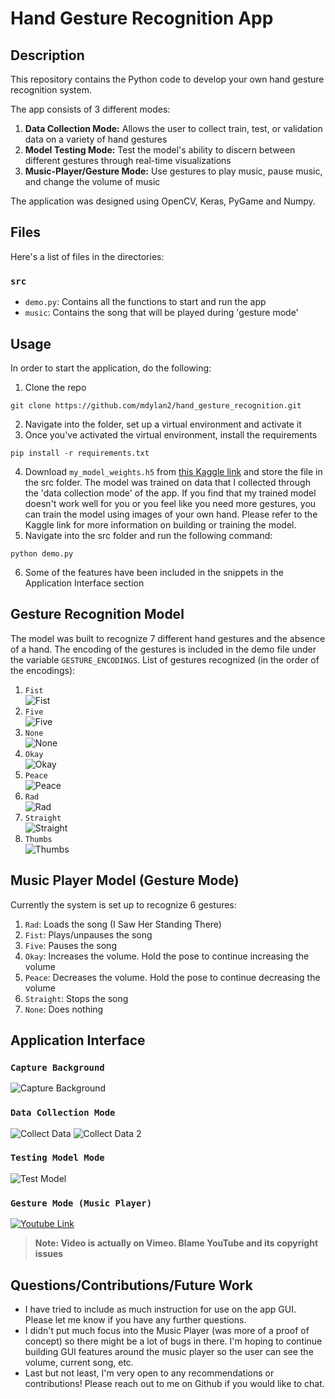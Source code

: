 # Hand Gesture Recognition App
## Description
This repository contains the Python code to develop your own hand gesture recognition system. 

The app consists of 3 different modes:
1. __**Data Collection Mode:**__ Allows the user to collect train, test, or validation data on a variety of hand gestures
2. __**Model Testing Mode:**__ Test the model's ability to discern between different gestures through real-time visualizations
3. __**Music-Player/Gesture Mode:**__ Use gestures to play music, pause music, and change the volume of music

The application was designed using OpenCV, Keras, PyGame and Numpy.

## Files
Here's a list of files in the directories:
### `src`
- `demo.py`: Contains all the functions to start and run the app
- `music`: Contains the song that will be played during 'gesture mode'

## Usage
In order to start the application, do the following:
1) Clone the repo
```
git clone https://github.com/mdylan2/hand_gesture_recognition.git
```
2) Navigate into the folder, set up a virtual environment and activate it
3) Once you've activated the virtual environment, install the requirements
```
pip install -r requirements.txt
```
4) Download `my_model_weights.h5` from [this Kaggle link](https://www.kaggle.com/dylanmendonca/training-hand-gesture-model) and store the file in the src folder. The model was trained on data 
that I collected through the 'data collection mode' of the app. If you find that my trained model doesn't work well for you or you feel like you need more gestures,
you can train the model using images of your own hand. Please refer to the Kaggle link for more information on building or training the model.
5) Navigate into the src folder and run the following command:
```
python demo.py
```
6) Some of the features have been included in the snippets in the Application Interface section

## Gesture Recognition Model
The model was built to recognize 7 different hand gestures and the absence of a hand. The encoding of the gestures is included in the demo file under the variable `GESTURE_ENCODINGS`. 
List of gestures recognized (in the order of the encodings):
1. `Fist`</br>
![Fist](imagesandgifs/fist.png)
2. `Five`</br>
![Five](imagesandgifs/five.png)
3. `None`</br>
![None](imagesandgifs/none.png)
4. `Okay`</br>
![Okay](imagesandgifs/okay.png)
5. `Peace`</br>
![Peace](imagesandgifs/peace.png)
6. `Rad`</br>
![Rad](imagesandgifs/rad.png)
7. `Straight`</br>
![Straight](imagesandgifs/straight.png)
8. `Thumbs`</br>
![Thumbs](imagesandgifs/thumbs.png)

## Music Player Model (Gesture Mode)
Currently the system is set up to recognize 6 gestures:
1. `Rad`: Loads the song (I Saw Her Standing There)
2. `Fist`: Plays/unpauses the song
3. `Five`: Pauses the song
4. `Okay`: Increases the volume. Hold the pose to continue increasing the volume
5. `Peace`: Decreases the volume. Hold the pose to continue decreasing the volume
6. `Straight`: Stops the song
7. `None`: Does nothing

## Application Interface
### `Capture Background`
![Capture Background](imagesandgifs/capturingback.gif)

### `Data Collection Mode`
![Collect Data](imagesandgifs/datamode.png)
![Collect Data 2](imagesandgifs/collecting_data.gif)

### `Testing Model Mode`
![Test Model](imagesandgifs/testing_model.gif)

### `Gesture Mode (Music Player)`
[![Youtube Link](imagesandgifs/gesture_mode.PNG)](https://vimeo.com/351121225)
>  **Note: Video is actually on Vimeo. Blame YouTube and its copyright issues**

## Questions/Contributions/Future Work
- I have tried to include as much instruction for use on the app GUI. Please let me know if you have any further questions.
- I didn't put much focus into the Music Player (was more of a proof of concept) so there might be a lot of bugs in there. I'm hoping to continue building GUI features around the music player so the user can see the volume, current song, etc.
- Last but not least, I'm very open to any recommendations or contributions! Please reach out to me on Github if you would like to chat.
